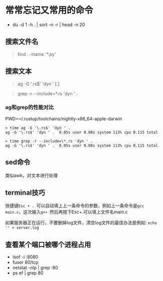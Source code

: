 # 常常忘记又常用的命令

- du -d 1 -h . | sort -n -r | head -n 20

## 搜索文件名

> find . -iname '*.py'

## 搜索文本

> ag -G '\.rs$' 'dyn ' [.]

> grep -r --include=\*.rs 'dyn ' .

### ag和grep的性能对比

PWD=~/.rustup/toolchains/nightly-x86_64-apple-darwin

```
> time ag -G '\.rs$' 'dyn ' .
ag -G '\.rs$' 'dyn ' .  0.05s user 0.08s system 113% cpu 0.115 total
```

```
> time grep -r --include=\*.rs 'dyn ' .
ag -G '\.rs$' 'dyn ' .  0.05s user 0.08s system 113% cpu 0.115 total
```

## sed命令

类似awk，对文本进行处理

## terminal技巧

快捷键`Esc + . `可以自动填上上一条命令的参数，例如上一条命令是`gcc main.c`，这次输入`g++ `然后再按下Esc+.可以填上文件名main.c

如果服务器正在运行，不要删掉log文件，清空log文件的最佳办法是例如: `echo '' > server.log`

## 查看某个端口被哪个进程占用

- lsof -i :8080
- fuser 80/tcp
- netstat -nlp | grep :80
- ps ef | grep 80